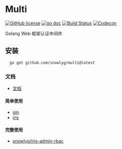 # Multi
[![GitHub license](https://img.shields.io/github/license/snowlyg/multi)](https://github.com/snowlyg/multi/blob/main/LICENSE)
[![go doc](https://godoc.org/github.com/snowlyg/mutil?status.svg)](https://godoc.org/github.com/snowlyg/mutil)
[![Build Status](https://app.travis-ci.com/snowlyg/multi.svg?branch=main)](https://app.travis-ci.com/snowlyg/multi)
[![Codecov](https://codecov.io/gh/snowlyg/multi/branch/main/graph/badge.svg)](https://codecov.io/gh/snowlyg/multi)

Golang Web 框架认证中间件

## 安装

```sh
  go get github.com/snowlyg/multi@latest
```

### 文档

- [文档](https://pkg.go.dev/github.com/snowlyg/multi)

#### 简单使用

- [gin](gin/example/main.go)
- [iris](iris/example/main.go)

#### 完整使用

- [snowlyg/iris-admin-rbac](https://github.com/snowlyg/iris-admin-rbac)

